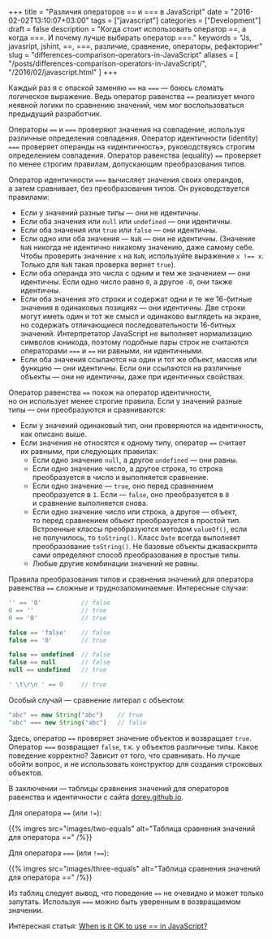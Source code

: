 +++
title = "Различия операторов == и === в JavaScript"
date = "2016-02-02T13:10:07+03:00"
tags = ["javascript"]
categories = ["Development"]
draft = false
description = "Когда стоит использовать оператор ==, а когда ===. И почему лучше выбирать оператор ===."
keywords = "Js, javasript, jshint, ==, ===, различие, сравнение, операторы, рефакторинг"
slug = "differences-comparison-operators-in-JavaScript"
aliases = [
    "/posts/differences-comparison-operators-in-JavaScript/",
    "/2016/02/javascript.html"
]
+++

Каждый раз я с опаской заменяю `==` на `===` — боюсь сломать логическое выражение. Ведь оператор равенства `==` реализует много неявной логики по сравнению значений, чем мог воспользоваться предыдущий разработчик.

Операторы `==` и `===` проверяют значения на совпадение, используя различные определения совпадения. Оператор идентичности (identity) `===` проверяет операнды на «идентичность», руководствуясь строгим определением совпадения. Оператор равенства (equality) `==` проверяет по менее строгим правилам, допускающим преобразования типов.

Оператор идентичности `===` вычисляет значения своих операндов, а затем сравнивает, без преобразования типов. Он руководствуется правилами:

* Если у значений разные типы — они не идентичны.
* Если оба значения или `null` или `undefined` — они идентичны.
* Если оба значения или `true` или `false` — они идентичны.
* Если одно или оба значения — `NaN` — они не идентичны. (Значение `NaN` никогда не идентично никакому значению, даже самому себе. Чтобы проверить значение `x` на `NaN`, используйте выражение `x !== x`. Только для `NaN` такая проверка вернет `true`).
* Если оба операнда это числа с одним и тем же значением — они идентичны. Если одно число равно `0`, а другое `-0`, они также идентичны.
* Если оба значения это строки и содержат одни и те же 16-битные значения в одинаковых позициях — они идентичны. Две строки могут иметь один и тот же смысл и одинаково выглядеть на экране, но содержать отличающиеся последовательности 16-битных значений. Интерпретатор JavaScript не выполняет нормализацию символов юникода, поэтому подобные пары строк не считаются операторами `===` и `==` ни равными, ни идентичными.
* Если оба значения ссылаются на один и тот же объект, массив или функцию — они идентичны. Если они ссылаются на различные объекты — они не идентичны, даже при идентичных свойствах.

Оператор равенства `==` похож на оператор идентичности, но он использует менее строгие правила. Если у значений разные типы — они преобразуются и сравниваются:

* Если у значений одинаковый тип, они проверяются на идентичность, как описано выше.
* Если значения не относятся к одному типу, оператор `==` считает их равными, при следующих правилах:
  * Если одно значение `null`, а другое `undefined` — они равны.
  * Если одно значение число, а другое строка, то строка преобразуется в число и выполняется сравнение.
  * Если одно значение — `true`, оно перед сравнением преобразуется в `1`. Если — `false`, оно преобразуется в `0` и сравнение выполняется снова.
  * Если одно значение число или строка, а другое — объект, то перед сравнением объект преобразуется в простой тип. Встроенные классы преобразуются методом `valueOf()`, если не получилось, то `toString()`. Класс `Date` всегда выполняет преобразование `toString()`. Не базовые объекты джаваскрипта сами определяют способ преобразования в простые типы.
  * Любые другие комбинации значений не равны.

Правила преобразования типов и сравнения значений для оператора равенства `==` сложные и труднозапоминаемые. Интересные случаи:
``` js
'' == '0'           // false
0 == ''             // true
0 == '0'            // true

false == 'false'    // false
false == '0'        // true

false == undefined  // false
false == null       // false
null == undefined   // true

' \t\r\n ' == 0     // true
```

Особый случай — сравнение литерал с объектом:
``` js
"abc" == new String("abc")    // true
"abc" === new String("abc")   // false
```

Здесь, оператор `==` проверяет значение объектов и возвращает `true`. Оператор `===` возвращает `false`, т.к. у объектов различные типы. Какое поведение корректно? Зависит от того, что сравнивать. Но лучше обойти вопрос, и не использовать конструктор для создания строковых объектов.

В заключении — таблицы сравнения значений для операторов равенства и идентичности с сайта [dorey.github.io](http://dorey.github.io/JavaScript-Equality-Table/).

Для оператора `==` (или `!=`):

{{% imgres src="images/two-equals" alt="Таблица сравнения значений для оператора ==" /%}}

Для оператора `===` (или `!==`):

{{% imgres src="images/three-equals" alt="Таблица сравнения значений для оператора ==" /%}}

Из таблиц следует вывод, что поведение `==` не очевидно и может только запутать. Используя `===` можно быть уверенным в возвращаемом значении.

Интересная статья: [When is it OK to use == in JavaScript?](http://www.2ality.com/2011/12/strict-equality-exemptions.html)
